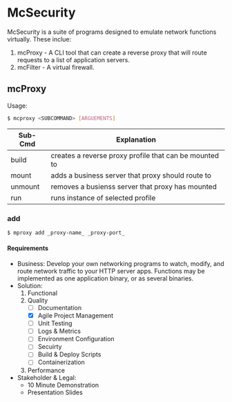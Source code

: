 McSecurity
==========

McSecurity is a suite of programs designed to emulate network functions virtually.
These inclue:

1. mcProxy - A CLI tool that can create a reverse proxy that will route requests to a list of application servers.
2. mcFilter - A virtual firewall.

mcProxy
-------

Usage:

```bash
$ mcproxy <SUBCOMMAND> [ARGUEMENTS]
```

Sub-Cmd | Explanation
--------|-----------
build | creates a reverse proxy profile that can be mounted to
mount | adds a business server that proxy should route to
unmount | removes a busienss server that proxy has mounted
run | runs instance of selected profile


### add
```bash
$ mproxy add _proxy-name_ _proxy-port_
```
#### Requirements

* Business:
Develop your own networking programs to watch, modify, and route network traffic to your HTTP server apps. Functions may be implemented as one application binary, or as several binaries.
* Solution:
    1. Functional
    2. Quality
        - [ ] Documentation
        - [X] Agile Project Management
        - [ ] Unit Testing
        - [ ] Logs & Metrics
        - [ ] Environment Configuration
        - [ ] Secuirty
        - [ ] Build & Deploy Scripts
        - [ ] Containerization
    3. Performance
* Stakeholder & Legal:
    * 10 Minute Demonstration
    * Presentation Slides
